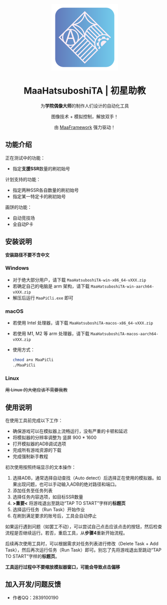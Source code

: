 <div align="center">

<img alt="LOGO" src="./deps/logo.png" width="210" height="210" />

# MaaHatsuboshiTA | 初星助教

为**学院偶像大师**的制作人们设计的自动化工具

图像技术 + 模拟控制，解放双手！

由 [MaaFramework](https://github.com/MaaXYZ/MaaFramework) 强力驱动！

</div>


## 功能介绍

正在测试中的功能：

- 指定**支援SSR**数量的刷初始号

计划支持的功能：

* 指定两种SSR各自数量的刷初始号
* 指定某一特定卡的刷初始号

画饼的功能：

* 自动竞技场
* 全自动P卡

## 安装说明

**安装路径不要不含中文**

### Windows

- 对于绝大部分用户，请下载 `MaaHatsuboshiTA-win-x86_64-vXXX.zip`
- 若确定自己的电脑是 arm 架构，请下载 `MaaHatsuboshiTA-win-aarch64-vXXX.zip`
- 解压后运行 `MaaPiCli.exe` 即可

### macOS

- 若使用 Intel 处理器，请下载 `MaaHatsuboshiTA-macos-x86_64-vXXX.zip`
- 若使用 M1, M2 等 arm 处理器，请下载 `MaaHatsuboshiTA-macos-aarch64-vXXX.zip`
- 使用方式：
  
  ```bash
  chmod a+x MaaPiCli
  ./MaaPiCli
  ```

### Linux

~~用 Linux 的大佬应该不需要我教~~

## 使用说明

在使用工具前完成以下工作：
* 确保游戏可以在模拟器上流畅运行，没有严重的卡顿和延迟
* 将模拟器的分辨率调整为 竖屏 900 * 1600
* 打开模拟器的ADB调试选项
* 完成所有游戏资源的下载
* 完成强制新手教程

初次使用按照终端显示的文本操作：
1. 选择ADB，通常选择自动查找（Auto detect）后选择正在使用的模拟器。如果出现问题，也可以手动输入ADB的绝对路径和端口。
2. 添加任务至任务列表
3. 选择任务内容选项，如目标SSR数量
4. **>重要<** 将游戏退出至跳动“TAP TO START”字样的**标题页**
5. 选择运行任务（Run Task）开始作业
6. 在刷到满足要求的账号后，工具会自动停止

如果运行遇到问题（如罢工不动），可以尝试自己点击应该点击的按钮，然后检查流程是否继续运行。若否，重启工具，从**步骤4**重新开始流程。

后续再次使用工具时，可以根据需求对任务列表进行修改（Delete Task + Add Task），然后再次运行任务（Run Task）即可。别忘了先将游戏退出至跳动“TAP TO START”字样的**标题页**。

**工具运行过程中不要缩放模拟器窗口，可能会导致点击偏移**

## 加入开发/问题反馈

- 作者QQ：2839100190


